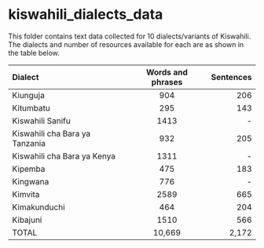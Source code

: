 # kiswahili_dialects_data

This folder contains text data collected for 10 dialects/variants of Kiswahili.
The dialects and number of resources available for each are as shown in the table below.

| Dialect |	Words and phrases |	Sentences |
| :---        |    :----:   |          ---: |
| Kiunguja |	904 |	206 |
| Kitumbatu |	295 |	143 |
| Kiswahili Sanifu |	1413 |	- |
| Kiswahili cha Bara ya Tanzania |	932 |	205 |
| Kiswahili cha Bara ya Kenya |	1311 |	- |
| Kipemba |	475 |	183 |
| Kingwana |	776 |	- |
| Kimvita |	2589 |	665 |
| Kimakunduchi |	464 |	204 |
| Kibajuni |	1510 |	566 |
| TOTAL |	10,669 |	2,172 |
